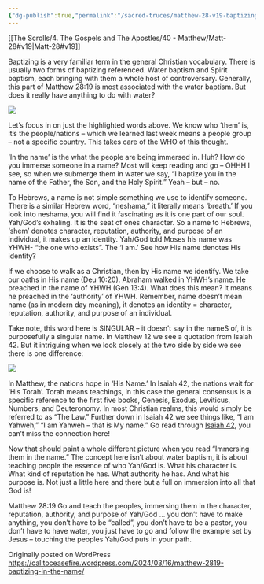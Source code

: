 ```yaml
---
{"dg-publish":true,"permalink":"/sacred-truces/matthew-28-v19-baptizing-in-the-name/"}
---
```



[[The Scrolls/4. The Gospels and The Apostles/40 - Matthew/Matt-28#v19\|Matt-28#v19]]

Baptizing is a very familiar term in the general Christian vocabulary. There is usually two forms of baptizing referenced. Water baptism and Spirit baptism, each bringing with them a whole host of controversary. Generally, this part of Matthew 28:19 is most associated with the water baptism. But does it really have anything to do with water?

![](https://calltoceasefire.wordpress.com/wp-content/uploads/2024/03/image.png)

Let’s focus in on just the highlighted words above. We know who ‘them’ is, it’s the people/nations – which we learned last week means a people group – not a specific country. This takes care of the WHO of this thought.

‘In the name’ is the what the people are being immersed in. Huh? How do you immerse someone in a name? Most will keep reading and go – OHHH I see, so when we submerge them in water we say, “I baptize you in the name of the Father, the Son, and the Holy Spirit.” Yeah – but – no.

To Hebrews, a name is not simple something we use to identify someone. There is a similar Hebrew word, “neshama,” it literally means ‘breath.’ If you look into neshama, you will find it fascinating as it is one part of our soul. Yah/God’s exhaling. It is the seat of ones character. So a name to Hebrews, ‘shem’ denotes character, reputation, authority, and purpose of an individual, it makes up an identity. Yah/God told Moses his name was YHWH- “the one who exists”. The ‘I am.’ See how His name denotes His identity?

If we choose to walk as a Christian, then by His name we identify. We take our oaths in His name (Deu 10:20). Abraham walked in YHWH’s name. He preached in the name of YHWH (Gen 13:4). What does this mean? It means he preached in the ‘authority’ of YHWH. Remember, name doesn’t mean name (as in modern day meaning), it denotes an identity = character, reputation, authority, and purpose of an individual.

Take note, this word here is SINGULAR – it doesn’t say in the nameS of, it is purposefully a singular name. In Matthew 12 we see a quotation from Isaiah 42. But it intriguing when we look closely at the two side by side we see there is one difference:

![](https://calltoceasefire.wordpress.com/wp-content/uploads/2024/03/image-1.png?w=1024)

In Matthew, the nations hope in ‘His Name.’ In Isaiah 42, the nations wait for ‘His Torah’. Torah means teachings, in this case the general consensus is a specific reference to the first five books, Genesis, Exodus, Leviticus, Numbers, and Deuteronomy. In most Christian realms, this would simply be referred to as “The Law.” Further down in Isaiah 42 we see things like, “I am Yahweh,” “I am Yahweh – that is My name.” Go read through [Isaiah 42](https://www.biblegateway.com/passage/?search=Isaiah%2042&version=TLV), you can’t miss the connection here!

Now that should paint a whole different picture when you read “Immersing them in the name.” The concept here isn’t about water baptism, it is about teaching people the essence of who Yah/God is. What his character is. What kind of reputation he has. What authority he has. And what his purpose is. Not just a little here and there but a full on immersion into all that God is!

Matthew 28:19 Go and teach the peoples, immersing them in the character, reputation, authority, and purpose of Yah/God … you don’t have to make anything, you don’t have to be “called”, you don’t have to be a pastor, you don’t have to have water, you just have to go and follow the example set by Jesus – touching the peoples Yah/God puts in your path.

Originally posted on WordPress https://calltoceasefire.wordpress.com/2024/03/16/matthew-2819-baptizing-in-the-name/
